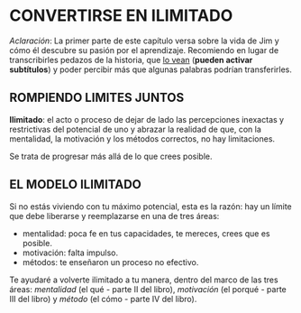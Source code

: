 
# CONVERTIRSE EN ILIMITADO

*Aclaración*: La primer parte de este capítulo versa sobre la vida de Jim y cómo él descubre su pasión por el aprendizaje. Recomiendo en lugar de transcribirles pedazos de la historia, que [lo vean](https://www.youtube.com/watch?v=f-hlNEPhyeE) (**pueden activar subtítulos**) y poder percibir más que algunas palabras podrían transferirles.

## ROMPIENDO LIMITES JUNTOS

**Ilimitado**: el acto o proceso de dejar de lado las percepciones inexactas y restrictivas del potencial de uno y abrazar la realidad de que, con la mentalidad, la motivación y los métodos correctos, no hay limitaciones.

Se trata de progresar más allá de lo que crees posible.

## EL MODELO ILIMITADO

Si no estás viviendo con tu máximo potencial, esta es la razón: hay un límite que debe liberarse y reemplazarse en una de tres áreas:

- mentalidad: poca fe en tus capacidades, te mereces, crees que es posible.
- motivación: falta impulso.
- métodos: te enseñaron un proceso no efectivo.

Te ayudaré a volverte ilimitado a tu manera, dentro del marco de las tres áreas: *mentalidad* (el qué - parte II del libro), *motivación* (el porqué - parte III del libro) y *método* (el cómo - parte IV del libro).

